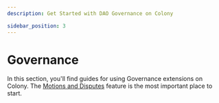 ```yaml
---
description: Get Started with DAO Governance on Colony

sidebar_position: 3
---
```


# Governance

In this section, you'll find guides for using Governance extensions on Colony. The [Motions and Disputes](../governance/motions-and-disputes/) feature is the most important place to start. 